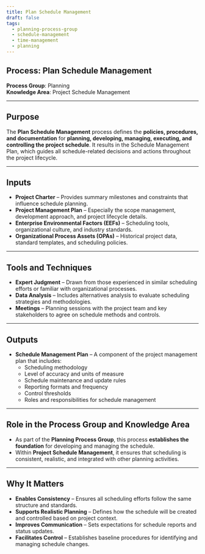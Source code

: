```yaml
---
title: Plan Schedule Management  
draft: false  
tags:  
  - planning-process-group  
  - schedule-management  
  - time-management  
  - planning  
---
```


## Process: Plan Schedule Management

**Process Group**: Planning  
**Knowledge Area**: Project Schedule Management  

---

## Purpose

The **Plan Schedule Management** process defines the **policies, procedures, and documentation** for **planning, developing, managing, executing, and controlling the project schedule**. It results in the Schedule Management Plan, which guides all schedule-related decisions and actions throughout the project lifecycle.

---

## Inputs

- **Project Charter** – Provides summary milestones and constraints that influence schedule planning.
- **Project Management Plan** – Especially the scope management, development approach, and project lifecycle details.
- **Enterprise Environmental Factors (EEFs)** – Scheduling tools, organizational culture, and industry standards.
- **Organizational Process Assets (OPAs)** – Historical project data, standard templates, and scheduling policies.

---

## Tools and Techniques

- **Expert Judgment** – Drawn from those experienced in similar scheduling efforts or familiar with organizational processes.
- **Data Analysis** – Includes alternatives analysis to evaluate scheduling strategies and methodologies.
- **Meetings** – Planning sessions with the project team and key stakeholders to agree on schedule methods and controls.

---

## Outputs

- **Schedule Management Plan** – A component of the project management plan that includes:
  - Scheduling methodology  
  - Level of accuracy and units of measure  
  - Schedule maintenance and update rules  
  - Reporting formats and frequency  
  - Control thresholds  
  - Roles and responsibilities for schedule management  

---

## Role in the Process Group and Knowledge Area

- As part of the **Planning Process Group**, this process **establishes the foundation** for developing and managing the schedule.
- Within **Project Schedule Management**, it ensures that scheduling is consistent, realistic, and integrated with other planning activities.

---

## Why It Matters

- **Enables Consistency** – Ensures all scheduling efforts follow the same structure and standards.
- **Supports Realistic Planning** – Defines how the schedule will be created and controlled based on project context.
- **Improves Communication** – Sets expectations for schedule reports and status updates.
- **Facilitates Control** – Establishes baseline procedures for identifying and managing schedule changes.
